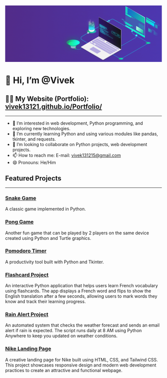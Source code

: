 ![Header](./header.gif)

# 👋 Hi, I’m @Vivek
## 👨‍💻 My Website (Portfolio): [vivek13121.github.io/Portfolio/](https://vivek13121.github.io/Portfolio/)
---

- 👀 I’m interested in web development, Python programming, and exploring new technologies.
- 🌱 I’m currently learning Python and using various modules like pandas, tkinter, and requests.
- 💞️ I’m looking to collaborate on Python projects, web development projects.
- 📫 How to reach me: E-mail: vivek131215@gmail.com
- 😄 Pronouns: He/Him

## Featured Projects
---

### [Snake Game](https://github.com/Vivek13121/My-Projects/tree/67c04c564048ba8868ff934486228c479d1bef61/Snake_Game)
A classic game implemented in Python.

### [Pong Game](https://github.com/Vivek13121/My-Projects/tree/67c04c564048ba8868ff934486228c479d1bef61/Pong_Game)
Another fun game that can be played by 2 players on the same device created using Python and Turtle graphics.

### [Pomodoro Timer](https://github.com/Vivek13121/My-Projects/tree/67c04c564048ba8868ff934486228c479d1bef61/Pomodoro_GUI)
A productivity tool built with Python and Tkinter.

### [Flashcard Project](https://github.com/Vivek13121/My-Projects/tree/081b9be0312f9b3b169e8bc6713bf8a55b2d7f46/Flashcard)
An interactive Python application that helps users learn French vocabulary using flashcards. The app displays a French word and flips to show the English translation after a few seconds, allowing users to mark words they know and track their learning progress.

### [Rain Alert Project](https://github.com/Vivek13121/My-Projects/tree/081b9be0312f9b3b169e8bc6713bf8a55b2d7f46/Automated_Rain_Alert)
An automated system that checks the weather forecast and sends an email alert if rain is expected. The script runs daily at 8 AM using Python Anywhere to keep you updated on weather conditions.

### [Nike Landing Page](https://vivek13121.github.io/Nike-website/)
A creative landing page for Nike built using HTML, CSS, and Tailwind CSS. This project showcases responsive design and modern web development practices to create an attractive and functional webpage.
